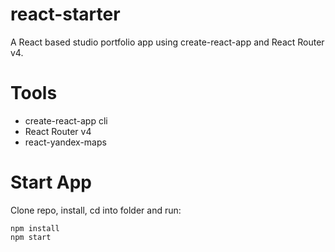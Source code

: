 # react-starter
A React based studio portfolio app using create-react-app and React Router v4.

# Tools
* create-react-app cli
* React Router v4
* react-yandex-maps

# Start App
Clone repo, install, cd into folder and run:
```git
npm install
npm start
```
